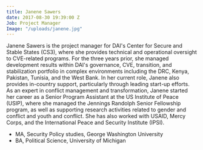 ```yaml
---
title: Janene Sawers
date: 2017-08-30 19:39:00 Z
Job: Project Manager
Image: "/uploads/janene.jpg"
---
```


Janene Sawers is the project manager for DAI's Center for Secure and Stable States (CS3), where she provides technical and operational oversight to CVE-related programs. For the three years prior, she managed development results within DAI's governance, CVE, transition, and stabilization portfolio in complex environments including the DRC, Kenya, Pakistan, Tunisia, and the West Bank. In her current role, Janene also provides in-country support, particularly through leading start-up efforts. As an expert in conflict management and transformation, Janene started her career as a Senior Program Assistant at the US Institute of Peace (USIP), where she managed the Jennings Randolph Senior Fellowship program, as well as supporting research activities related to gender and conflict and youth and conflict. She has also worked with USAID, Mercy Corps, and the International Peace and Security Institute (IPSI).

* MA, Security Policy studies, George Washington University
* BA, Political Science, University of Michigan